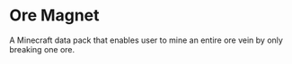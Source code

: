 # Ore Magnet
A Minecraft data pack that enables user to mine an entire ore vein by only breaking one ore.
